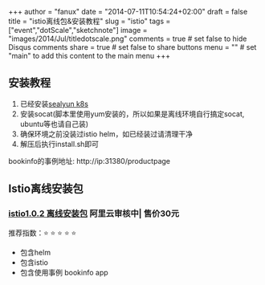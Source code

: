 +++
author = "fanux"
date = "2014-07-11T10:54:24+02:00"
draft = false
title = "istio离线包&安装教程"
slug = "istio"
tags = ["event","dotScale","sketchnote"]
image = "images/2014/Jul/titledotscale.png"
comments = true     # set false to hide Disqus comments
share = true        # set false to share buttons
menu = ""           # set "main" to add this content to the main menu
+++

## 安装教程
1. 已经安装[sealyun k8s](https://sealyun.com/pro/products/)
2. 安装socat(脚本里使用yum安装的，所以如果是离线环境自行搞定socat, ubuntu等也请自己装)
3. 确保环境之前没装过istio helm，如已经装过请清理干净
4. 解压后执行install.sh即可

bookinfo的事例地址: http://ip:31380/productpage

## Istio离线安装包
### [istio1.0.2 离线安装包](https://sealyun.com) 阿里云审核中| 售价30元
推荐指数：:star: :star: :star: :star: :star:

* 包含helm
* 包含istio
* 包含使用事例 bookinfo app
